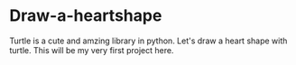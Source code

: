 # Draw-a-heartshape
Turtle is a cute and amzing library in python. Let's draw a heart shape with turtle. This will be my very first project here.
